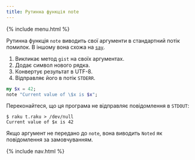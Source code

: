 ```yaml
---
title: Рутинна функція note
---
```


{% include menu.html %}

Рутинна функція `note` виводить свої аргументи в стандартний потік помилок. В іншому вона схожа на [`say`](../say).

1. Викликає метод `gist` на своїх аргументах.
1. Додає символ нового рядка.
1. Конвертує результат в UTF-8.
1. Відправляє його в потік `STDERR`.

```raku
my $x = 42;
note "Current value of \$x is $x";
```

Переконайтеся, що ця програма не відправляє повідомлення в `STDOUT`:

```
$ raku t.raku > /dev/null
Current value of $x is 42
```

Якщо аргумент не передано до `note`, вона виводить `Noted` як повідомлення за замовчуванням.

{% include nav.html %}